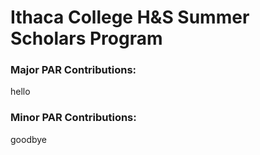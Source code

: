# Ithaca College H&S Summer Scholars Program

### Major PAR Contributions:
hello

### Minor PAR Contributions:
goodbye
